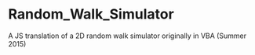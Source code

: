 # Random_Walk_Simulator
A JS translation of a 2D random walk simulator originally in VBA (Summer 2015)

